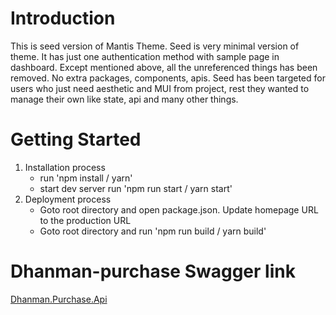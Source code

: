 # Introduction

This is seed version of Mantis Theme. Seed is very minimal version of theme. It has just one authentication method with sample page in dashboard. Except mentioned above, all the unreferenced things has been removed. No extra packages, components, apis. Seed has been targeted for users who just need aesthetic and MUI from project, rest they wanted to manage their own like state, api and many other things.

# Getting Started

1. Installation process
   - run 'npm install / yarn'
   - start dev server run 'npm run start / yarn start'
2. Deployment process
   - Goto root directory and open package.json. Update homepage URL to the production URL
   - Goto root directory and run 'npm run build / yarn build'

# Dhanman-purchase Swagger link
[Dhanman.Purchase.Api](https://api-dhanman-purchase-nonprod.azurewebsites.net/swagger/index.html)
